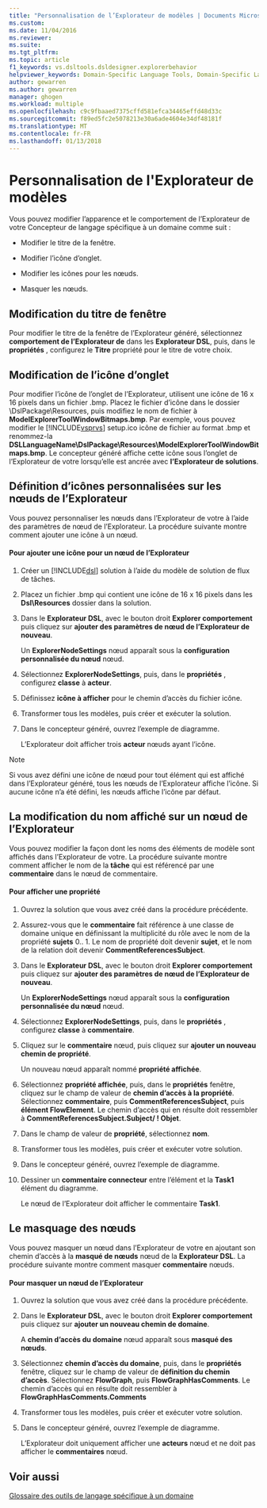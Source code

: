 ```yaml
---
title: "Personnalisation de l’Explorateur de modèles | Documents Microsoft"
ms.custom: 
ms.date: 11/04/2016
ms.reviewer: 
ms.suite: 
ms.tgt_pltfrm: 
ms.topic: article
f1_keywords: vs.dsltools.dsldesigner.explorerbehavior
helpviewer_keywords: Domain-Specific Language Tools, Domain-Specific Language Explorer
author: gewarren
ms.author: gewarren
manager: ghogen
ms.workload: multiple
ms.openlocfilehash: c9c9fbaaed7375cffd581efca34465effd48d33c
ms.sourcegitcommit: f89ed5fc2e5078213e30a6ade4604e34df48181f
ms.translationtype: MT
ms.contentlocale: fr-FR
ms.lasthandoff: 01/13/2018
---
```

# <a name="customizing-the-model-explorer"></a>Personnalisation de l'Explorateur de modèles
Vous pouvez modifier l’apparence et le comportement de l’Explorateur de votre Concepteur de langage spécifique à un domaine comme suit :  
  
-   Modifier le titre de la fenêtre.  
  
-   Modifier l’icône d’onglet.  
  
-   Modifier les icônes pour les nœuds.  
  
-   Masquer les nœuds.  
  
## <a name="changing-the-window-title"></a>Modification du titre de fenêtre  
 Pour modifier le titre de la fenêtre de l’Explorateur généré, sélectionnez **comportement de l’Explorateur de** dans les **Explorateur DSL**, puis, dans le **propriétés** , configurez le  **Titre** propriété pour le titre de votre choix.  
  
## <a name="changing-the-tab-icon"></a>Modification de l’icône d’onglet  
 Pour modifier l’icône de l’onglet de l’Explorateur, utilisent une icône de 16 x 16 pixels dans un fichier .bmp. Placez le fichier d’icône dans le dossier \DslPackage\Resources\, puis modifiez le nom de fichier à **ModelExplorerToolWindowBitmaps.bmp**. Par exemple, vous pouvez modifier le [!INCLUDE[vsprvs](../code-quality/includes/vsprvs_md.md)] setup.ico icône de fichier au format .bmp et renommez-la **DSLLanguageName\DslPackage\Resources\ModelExplorerToolWindowBitmaps.bmp**. Le concepteur généré affiche cette icône sous l’onglet de l’Explorateur de votre lorsqu’elle est ancrée avec **l’Explorateur de solutions**.  
  
## <a name="setting-custom-icons-on-explorer-nodes"></a>Définition d’icônes personnalisées sur les nœuds de l’Explorateur  
 Vous pouvez personnaliser les nœuds dans l’Explorateur de votre à l’aide des paramètres de nœud de l’Explorateur. La procédure suivante montre comment ajouter une icône à un nœud.  
  
#### <a name="to-add-an-icon-to-an-explorer-node"></a>Pour ajouter une icône pour un nœud de l’Explorateur  
  
1.  Créer un [!INCLUDE[dsl](../modeling/includes/dsl_md.md)] solution à l’aide du modèle de solution de flux de tâches.  
  
2.  Placez un fichier .bmp qui contient une icône de 16 x 16 pixels dans les **Dsl\Resources** dossier dans la solution.  
  
3.  Dans le **Explorateur DSL**, avec le bouton droit **Explorer comportement** puis cliquez sur **ajouter des paramètres de nœud de l’Explorateur de nouveau**.  
  
     Un **ExplorerNodeSettings** nœud apparaît sous la **configuration personnalisée du nœud** nœud.  
  
4.  Sélectionnez **ExplorerNodeSettings**, puis, dans le **propriétés** , configurez **classe** à **acteur**.  
  
5.  Définissez **icône à afficher** pour le chemin d’accès du fichier icône.  
  
6.  Transformer tous les modèles, puis créer et exécuter la solution.  
  
7.  Dans le concepteur généré, ouvrez l’exemple de diagramme.  
  
     L’Explorateur doit afficher trois **acteur** nœuds ayant l’icône.  
  
> [!NOTE]
>  Si vous avez défini une icône de nœud pour tout élément qui est affiché dans l’Explorateur généré, tous les nœuds de l’Explorateur affiche l’icône. Si aucune icône n’a été défini, les nœuds affiche l’icône par défaut.  
  
## <a name="changing-the-name-displayed-on-an-explorer-node"></a>La modification du nom affiché sur un nœud de l’Explorateur  
 Vous pouvez modifier la façon dont les noms des éléments de modèle sont affichés dans l’Explorateur de votre. La procédure suivante montre comment afficher le nom de la **tâche** qui est référencé par une **commentaire** dans le nœud de commentaire.  
  
#### <a name="to-display-a-property"></a>Pour afficher une propriété  
  
1.  Ouvrez la solution que vous avez créé dans la procédure précédente.  
  
2.  Assurez-vous que le **commentaire** fait référence à une classe de domaine unique en définissant la multiplicité du rôle avec le nom de la propriété **sujets** 0.. 1. Le nom de propriété doit devenir **sujet**, et le nom de la relation doit devenir **CommentReferencesSubject**.  
  
3.  Dans le **Explorateur DSL**, avec le bouton droit **Explorer comportement** puis cliquez sur **ajouter des paramètres de nœud de l’Explorateur de nouveau**.  
  
     Un **ExplorerNodeSettings** nœud apparaît sous la **configuration personnalisée du nœud** nœud.  
  
4.  Sélectionnez **ExplorerNodeSettings**, puis, dans le **propriétés** , configurez **classe** à **commentaire**.  
  
5.  Cliquez sur le **commentaire** nœud, puis cliquez sur **ajouter un nouveau chemin de propriété**.  
  
     Un nouveau nœud apparaît nommé **propriété affichée**.  
  
6.  Sélectionnez **propriété affichée**, puis, dans le **propriétés** fenêtre, cliquez sur le champ de valeur de **chemin d’accès à la propriété**. Sélectionnez **commentaire**, puis **CommentReferencesSubject**, puis **élément FlowElement**. Le chemin d’accès qui en résulte doit ressembler à **CommentReferencesSubject.Subject/ ! Objet**.  
  
7.  Dans le champ de valeur de **propriété**, sélectionnez **nom**.  
  
8.  Transformer tous les modèles, puis créer et exécuter votre solution.  
  
9. Dans le concepteur généré, ouvrez l’exemple de diagramme.  
  
10. Dessiner un **commentaire connecteur** entre l’élément et la **Task1** élément du diagramme.  
  
     Le nœud de l’Explorateur doit afficher le commentaire **Task1**.  
  
## <a name="hiding-nodes"></a>Le masquage des nœuds  
 Vous pouvez masquer un nœud dans l’Explorateur de votre en ajoutant son chemin d’accès à la **masqué de nœuds** nœud de la **Explorateur DSL**. La procédure suivante montre comment masquer **commentaire** nœuds.  
  
#### <a name="to-hide-an-explorer-node"></a>Pour masquer un nœud de l’Explorateur  
  
1.  Ouvrez la solution que vous avez créé dans la procédure précédente.  
  
2.  Dans le **Explorateur DSL**, avec le bouton droit **Explorer comportement** puis cliquez sur **ajouter un nouveau chemin de domaine**.  
  
     A **chemin d’accès du domaine** nœud apparaît sous **masqué des nœuds**.  
  
3.  Sélectionnez **chemin d’accès du domaine**, puis, dans le **propriétés** fenêtre, cliquez sur le champ de valeur de **définition du chemin d’accès**. Sélectionnez **FlowGraph**, puis **FlowGraphHasComments**. Le chemin d’accès qui en résulte doit ressembler à **FlowGraphHasComments.Comments**  
  
4.  Transformer tous les modèles, puis créer et exécuter votre solution.  
  
5.  Dans le concepteur généré, ouvrez l’exemple de diagramme.  
  
     L’Explorateur doit uniquement afficher une **acteurs** nœud et ne doit pas afficher le **commentaires** nœud.  
  
## <a name="see-also"></a>Voir aussi  
 [Glossaire des outils de langage spécifique à un domaine](http://msdn.microsoft.com/en-us/ca5e84cb-a315-465c-be24-76aa3df276aa)